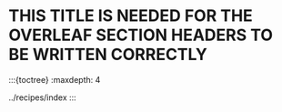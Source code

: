 
# THIS TITLE IS NEEDED FOR THE OVERLEAF SECTION HEADERS TO BE WRITTEN CORRECTLY

:::{toctree}
:maxdepth: 4

../recipes/index
:::
